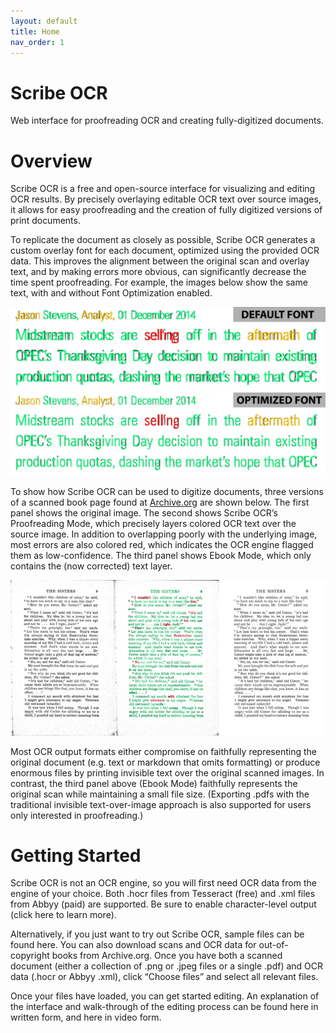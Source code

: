 ```yaml
---
layout: default
title: Home
nav_order: 1
---
```



# Scribe OCR
Web interface for proofreading OCR and creating fully-digitized documents. 

# Overview

Scribe OCR is a free and open-source interface for visualizing and editing OCR results.  By precisely overlaying editable OCR text over source images, it allows for easy proofreading and the creation of fully digitized versions of print documents. 

To replicate the document as closely as possible, Scribe OCR generates a custom overlay font for each document, optimized using the provided OCR data.  This improves the alignment between the original scan and overlay text, and by making errors more obvious, can significantly decrease the time spent proofreading.  For example, the images below show the same text, with and without Font Optimization enabled. 

<img src="https://raw.githubusercontent.com/Balearica/scribeocr-docs/gh-pages/img/optimization_comp1a1.png" width="700"><img src="https://raw.githubusercontent.com/Balearica/scribeocr-docs/gh-pages/img/optimization_comp1b1.png" width="700">

To show how Scribe OCR can be used to digitize documents, three versions of a scanned book page found at [Archive.org](https://archive.org/details/in.ernet.dli.2015.350580/page/n17/mode/2up) are shown below.  The first panel shows the original image.  The second shows Scribe OCR’s Proofreading Mode, which precisely layers colored OCR text over the source image.  In addition to overlapping poorly with the underlying image, most errors are also colored red, which indicates the OCR engine flagged them as low-confidence.  The third panel shows Ebook Mode, which only contains the (now corrected) text layer.  

![Display Mode Comparison](https://raw.githubusercontent.com/Balearica/scribeocr-docs/gh-pages/img/mode_comp1.png)

Most OCR output formats either compromise on faithfully representing the original document (e.g. text or markdown that omits formatting) or produce enormous files by printing invisible text over the original scanned images.  In contrast, the third panel above (Ebook Mode) faithfully represents the original scan while maintaining a small file size.  (Exporting .pdfs with the traditional invisible text-over-image approach is also supported for users only interested in proofreading.)  


# Getting Started

Scribe OCR is not an OCR engine, so you will first need OCR data from the engine of your choice.  Both .hocr files from Tesseract (free) and .xml files from Abbyy (paid) are supported.  Be sure to enable character-level output (click here to learn more). 

Alternatively, if you just want to try out Scribe OCR, sample files can be found here.  You can also download scans and OCR data for out-of-copyright books from Archive.org. 
Once you have both a scanned document (either a collection of .png or .jpeg files or a single .pdf) and OCR data (.hocr or Abbyy .xml), click “Choose files” and select all relevant files. 

Once your files have loaded, you can get started editing.  An explanation of the interface and walk-through of the editing process can be found here in written form, and here in video form. 
